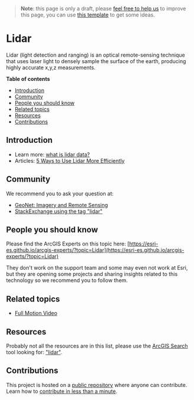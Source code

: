 > **Note**: this page is only a draft, please [feel free to help us](#contributions) to improve this page, you can use [this template](https://github.com/esri-es/awesome-arcgis/blob/master/RESOURCE_PAGE_TEMPLATE.md) to get some ideas.

# Lidar
Lidar (light detection and ranging) is an optical remote-sensing technique that uses laser light to densely sample the surface of the earth, producing highly accurate x,y,z measurements.

<!-- START doctoc generated TOC please keep comment here to allow auto update -->
<!-- DON'T EDIT THIS SECTION, INSTEAD RE-RUN doctoc TO UPDATE -->
**Table of contents**

- [Introduction](#introduction)
- [Community](#community)
- [People you should know](#people-you-should-know)
- [Related topics](#related-topics)
- [Resources](#resources)
- [Contributions](#contributions)

<!-- END doctoc generated TOC please keep comment here to allow auto update -->

## Introduction

* Learn more: [what is lidar data?](http://desktop.arcgis.com/en/arcmap/10.3/manage-data/las-dataset/what-is-lidar-data-.htm)
* Articles: [5 Ways to Use Lidar More Efficiently](http://www.esri.com/esri-news/arcuser/summer-2013/5-ways-to-use-lidar-more-efficiently)

## Community

We recommend you to ask your question at:

* [GeoNet: Imagery and Remote Sensing](https://community.esri.com/community/gis/imagery-and-remote-sensing)
* [StackExchange using the tag "lidar"](https://gis.stackexchange.com/questions/tagged/lidar)

## People you should know

Please find the ArcGIS Experts on this topic here: [https://esri-es.github.io/arcgis-experts/?topic=Lidar](https://esri-es.github.io/arcgis-experts/?topic=Lidar)

They don't work on the support team and some may even not work at Esri,
but they are opening some projects and sharing insights related to this
technology so we recommend you to follow them.

## Related topics

* [Full Motion Video](../../../../products/arcgis-desktop/add-ins/full-motion-video/README.md)

## Resources
Probably not all the resources are in this list, please use the [ArcGIS Search](https://esri-es.github.io/arcgis-search/) tool looking for: ["lidar"](https://esri-es.github.io/arcgis-search/?search="lidar"&utm_campaign=awesome-list&utm_source=awesome-list&utm_medium=page).


## Contributions

This project is hosted on a [public repository](https://github.com/hhkaos/awesome-arcgis) where anyone can contribute. Learn how to [contribute in less than a minute](https://github.com/hhkaos/awesome-arcgis/blob/master/CONTRIBUTING.md).